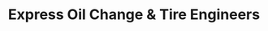 ---
title: "Express Oil Change & Tire Engineers"
url: /huntsville/express-oil-change-und-tire-engineers-bob-wallace-avenue-southwest/
shop: Reifen
---